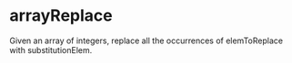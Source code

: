 # arrayReplace
Given an array of integers, replace all the occurrences of elemToReplace with substitutionElem.
